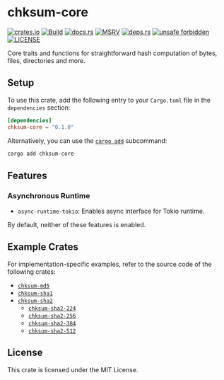 # chksum-core

[![crates.io](https://img.shields.io/crates/v/chksum-core?style=flat-square&logo=rust "crates.io")](https://crates.io/crates/chksum-core)
[![Build](https://img.shields.io/github/actions/workflow/status/chksum-rs/core/rust.yml?branch=master&style=flat-square&logo=github "Build")](https://github.com/chksum-rs/core/actions/workflows/rust.yml)
[![docs.rs](https://img.shields.io/docsrs/chksum-core?style=flat-square&logo=docsdotrs "docs.rs")](https://docs.rs/chksum-core/)
[![MSRV](https://img.shields.io/badge/MSRV-1.70.0-informational?style=flat-square "MSRV")](https://github.com/chksum-rs/core/blob/master/Cargo.toml)
[![deps.rs](https://deps.rs/crate/chksum-core/0.1.0/status.svg?style=flat-square "deps.rs")](https://deps.rs/crate/chksum-core/0.1.0)
[![unsafe forbidden](https://img.shields.io/badge/unsafe-forbidden-success.svg?style=flat-square "unsafe forbidden")](https://github.com/rust-secure-code/safety-dance)
[![LICENSE](https://img.shields.io/github/license/chksum-rs/core?style=flat-square "LICENSE")](https://github.com/chksum-rs/core/blob/master/LICENSE)

Core traits and functions for straightforward hash computation of bytes, files, directories and more.

## Setup

To use this crate, add the following entry to your `Cargo.toml` file in the `dependencies` section:

```toml
[dependencies]
chksum-core = "0.1.0"
```

Alternatively, you can use the [`cargo add`](https://doc.rust-lang.org/cargo/commands/cargo-add.html) subcommand:

```sh
cargo add chksum-core
```

## Features

### Asynchronous Runtime

* `async-runtime-tokio`: Enables async interface for Tokio runtime.

By default, neither of these features is enabled.

## Example Crates

For implementation-specific examples, refer to the source code of the following crates:

* [`chksum-md5`](https://github.com/chksum-rs/md5)
* [`chksum-sha1`](https://github.com/chksum-rs/sha1)
* [`chksum-sha2`](https://github.com/chksum-rs/sha2)
    * [`chksum-sha2-224`](http://github.com/chksum-rs/sha2-224)
    * [`chksum-sha2-256`](http://github.com/chksum-rs/sha2-256)
    * [`chksum-sha2-384`](http://github.com/chksum-rs/sha2-384)
    * [`chksum-sha2-512`](http://github.com/chksum-rs/sha2-512)

## License

This crate is licensed under the MIT License.
